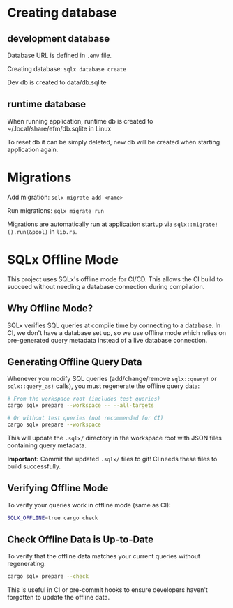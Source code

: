 # Creating database

## development database

Database URL is defined in `.env` file.

Creating database: `sqlx database create`

Dev db is created to data/db.sqlite 

## runtime database

When running application, runtime db is created to ~/.local/share/efm/db.sqlite in Linux 

To reset db it can be simply deleted, new db will be created when starting application again.

# Migrations

Add migration: `sqlx migrate add <name>`

Run migrations: `sqlx migrate run`

Migrations are automatically run at application startup via `sqlx::migrate!().run(&pool)` in `lib.rs`.

# SQLx Offline Mode

This project uses SQLx's offline mode for CI/CD. This allows the CI build to succeed without needing a database connection during compilation.

## Why Offline Mode?

SQLx verifies SQL queries at compile time by connecting to a database. In CI, we don't have a database set up, so we use offline mode which relies on pre-generated query metadata instead of a live database connection.

## Generating Offline Query Data

Whenever you modify SQL queries (add/change/remove `sqlx::query!` or `sqlx::query_as!` calls), you must regenerate the offline query data:

```bash
# From the workspace root (includes test queries)
cargo sqlx prepare --workspace -- --all-targets

# Or without test queries (not recommended for CI)
cargo sqlx prepare --workspace
```

This will update the `.sqlx/` directory in the workspace root with JSON files containing query metadata.

**Important:** Commit the updated `.sqlx/` files to git! CI needs these files to build successfully.

## Verifying Offline Mode

To verify your queries work in offline mode (same as CI):

```bash
SQLX_OFFLINE=true cargo check
```

## Check Offline Data is Up-to-Date

To verify that the offline data matches your current queries without regenerating:

```bash
cargo sqlx prepare --check
```

This is useful in CI or pre-commit hooks to ensure developers haven't forgotten to update the offline data.




